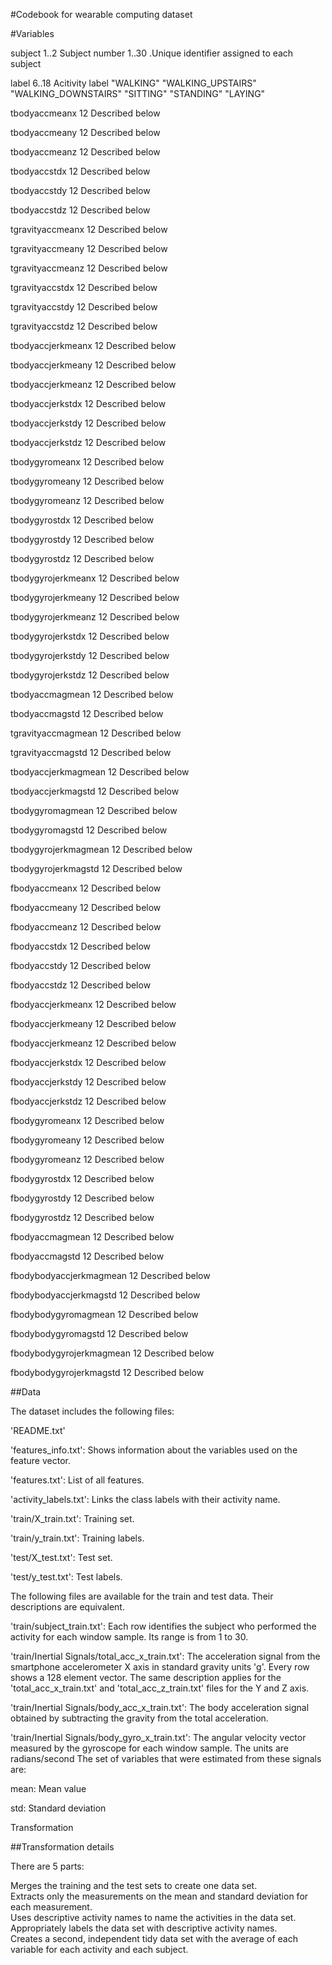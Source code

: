 
#Codebook for wearable computing dataset

#Variables

subject                    1..2
    Subject number
                           1..30 .Unique identifier assigned to each subject

label                      6..18
    Acitivity label
                           "WALKING"
                           "WALKING_UPSTAIRS"
                           "WALKING_DOWNSTAIRS"
                           "SITTING"
                           "STANDING"
                           "LAYING"

tbodyaccmeanx              12
    Described below

tbodyaccmeany              12
    Described below

tbodyaccmeanz              12
    Described below

tbodyaccstdx               12
    Described below

tbodyaccstdy               12
    Described below

tbodyaccstdz               12
    Described below

tgravityaccmeanx           12
    Described below

tgravityaccmeany           12
    Described below

tgravityaccmeanz           12
    Described below

tgravityaccstdx            12
    Described below

tgravityaccstdy            12
    Described below

tgravityaccstdz            12
    Described below

tbodyaccjerkmeanx          12
    Described below

tbodyaccjerkmeany          12
    Described below

tbodyaccjerkmeanz          12
    Described below

tbodyaccjerkstdx           12
    Described below

tbodyaccjerkstdy           12
    Described below

tbodyaccjerkstdz           12
    Described below

tbodygyromeanx             12
    Described below

tbodygyromeany             12
    Described below

tbodygyromeanz             12
    Described below

tbodygyrostdx              12
    Described below

tbodygyrostdy              12
    Described below

tbodygyrostdz              12
    Described below

tbodygyrojerkmeanx         12
    Described below

tbodygyrojerkmeany         12
    Described below

tbodygyrojerkmeanz         12
    Described below

tbodygyrojerkstdx          12
    Described below

tbodygyrojerkstdy          12
    Described below

tbodygyrojerkstdz          12
    Described below

tbodyaccmagmean            12
    Described below

tbodyaccmagstd             12
    Described below

tgravityaccmagmean         12
    Described below

tgravityaccmagstd          12
    Described below

tbodyaccjerkmagmean        12
    Described below

tbodyaccjerkmagstd         12
    Described below

tbodygyromagmean           12
    Described below

tbodygyromagstd            12
    Described below

tbodygyrojerkmagmean       12
    Described below

tbodygyrojerkmagstd        12
    Described below

fbodyaccmeanx              12
    Described below

fbodyaccmeany              12
    Described below

fbodyaccmeanz              12
    Described below

fbodyaccstdx               12
    Described below

fbodyaccstdy               12
    Described below

fbodyaccstdz               12
    Described below

fbodyaccjerkmeanx          12
    Described below

fbodyaccjerkmeany          12
    Described below

fbodyaccjerkmeanz          12
    Described below

fbodyaccjerkstdx           12
    Described below

fbodyaccjerkstdy           12
    Described below

fbodyaccjerkstdz           12
    Described below

fbodygyromeanx             12
    Described below

fbodygyromeany             12
    Described below

fbodygyromeanz             12
    Described below

fbodygyrostdx              12
    Described below

fbodygyrostdy              12
    Described below

fbodygyrostdz              12
    Described below

fbodyaccmagmean            12
    Described below

fbodyaccmagstd             12
    Described below

fbodybodyaccjerkmagmean    12
    Described below

fbodybodyaccjerkmagstd     12
    Described below

fbodybodygyromagmean       12
    Described below

fbodybodygyromagstd        12
    Described below

fbodybodygyrojerkmagmean   12
    Described below

fbodybodygyrojerkmagstd    12
    Described below

##Data

The dataset includes the following files:

'README.txt'

'features_info.txt': Shows information about the variables used on the feature vector.

'features.txt': List of all features.

'activity_labels.txt': Links the class labels with their activity name.

'train/X_train.txt': Training set.

'train/y_train.txt': Training labels.

'test/X_test.txt': Test set.

'test/y_test.txt': Test labels.

The following files are available for the train and test data. Their descriptions are equivalent.

'train/subject_train.txt': Each row identifies the subject who performed the activity for each window sample. Its range is from 1 to 30.

'train/Inertial Signals/total_acc_x_train.txt': The acceleration signal from the smartphone accelerometer X axis in standard gravity units 'g'. Every row shows a 128 element vector. The same description applies for the 'total_acc_x_train.txt' and 'total_acc_z_train.txt' files for the Y and Z axis.

'train/Inertial Signals/body_acc_x_train.txt': The body acceleration signal obtained by subtracting the gravity from the total acceleration.

'train/Inertial Signals/body_gyro_x_train.txt': The angular velocity vector measured by the gyroscope for each window sample. The units are radians/second
The set of variables that were estimated from these signals are:

mean: Mean value

std: Standard deviation

Transformation

##Transformation details

There are 5 parts:

Merges the training and the test sets to create one data set.  
Extracts only the measurements on the mean and standard deviation for each measurement.  
Uses descriptive activity names to name the activities in the data set.  
Appropriately labels the data set with descriptive activity names.   
Creates a second, independent tidy data set with the average of each variable for each activity and each subject.  